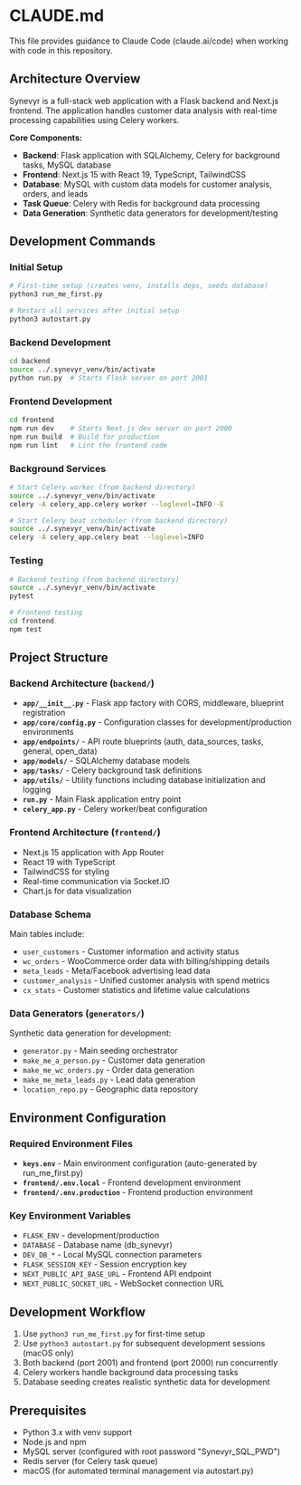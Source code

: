 # CLAUDE.md

This file provides guidance to Claude Code (claude.ai/code) when working with code in this repository.

## Architecture Overview

Synevyr is a full-stack web application with a Flask backend and Next.js frontend. The application handles customer data analysis with real-time processing capabilities using Celery workers.

**Core Components:**
- **Backend**: Flask application with SQLAlchemy, Celery for background tasks, MySQL database
- **Frontend**: Next.js 15 with React 19, TypeScript, TailwindCSS
- **Database**: MySQL with custom data models for customer analysis, orders, and leads
- **Task Queue**: Celery with Redis for background data processing
- **Data Generation**: Synthetic data generators for development/testing

## Development Commands

### Initial Setup
```bash
# First-time setup (creates venv, installs deps, seeds database)
python3 run_me_first.py

# Restart all services after initial setup
python3 autostart.py
```

### Backend Development
```bash
cd backend
source ../.synevyr_venv/bin/activate
python run.py  # Starts Flask server on port 2001
```

### Frontend Development  
```bash
cd frontend
npm run dev    # Starts Next.js dev server on port 2000
npm run build  # Build for production
npm run lint   # Lint the frontend code
```

### Background Services
```bash
# Start Celery worker (from backend directory)
source ../.synevyr_venv/bin/activate
celery -A celery_app.celery worker --loglevel=INFO -E

# Start Celery beat scheduler (from backend directory)  
source ../.synevyr_venv/bin/activate
celery -A celery_app.celery beat --loglevel=INFO
```

### Testing
```bash
# Backend testing (from backend directory)
source ../.synevyr_venv/bin/activate
pytest

# Frontend testing
cd frontend  
npm test
```

## Project Structure

### Backend Architecture (`backend/`)
- **`app/__init__.py`** - Flask app factory with CORS, middleware, blueprint registration
- **`app/core/config.py`** - Configuration classes for development/production environments
- **`app/endpoints/`** - API route blueprints (auth, data_sources, tasks, general, open_data)
- **`app/models/`** - SQLAlchemy database models
- **`app/tasks/`** - Celery background task definitions
- **`app/utils/`** - Utility functions including database initialization and logging
- **`run.py`** - Main Flask application entry point
- **`celery_app.py`** - Celery worker/beat configuration

### Frontend Architecture (`frontend/`)
- Next.js 15 application with App Router
- React 19 with TypeScript
- TailwindCSS for styling
- Real-time communication via Socket.IO
- Chart.js for data visualization

### Database Schema
Main tables include:
- `user_customers` - Customer information and activity status
- `wc_orders` - WooCommerce order data with billing/shipping details  
- `meta_leads` - Meta/Facebook advertising lead data
- `customer_analysis` - Unified customer analysis with spend metrics
- `cx_stats` - Customer statistics and lifetime value calculations

### Data Generators (`generators/`)
Synthetic data generation for development:
- `generator.py` - Main seeding orchestrator
- `make_me_a_person.py` - Customer data generation
- `make_me_wc_orders.py` - Order data generation  
- `make_me_meta_leads.py` - Lead data generation
- `location_repo.py` - Geographic data repository

## Environment Configuration

### Required Environment Files
- **`keys.env`** - Main environment configuration (auto-generated by run_me_first.py)
- **`frontend/.env.local`** - Frontend development environment
- **`frontend/.env.production`** - Frontend production environment

### Key Environment Variables
- `FLASK_ENV` - development/production
- `DATABASE` - Database name (db_synevyr)
- `DEV_DB_*` - Local MySQL connection parameters
- `FLASK_SESSION_KEY` - Session encryption key
- `NEXT_PUBLIC_API_BASE_URL` - Frontend API endpoint
- `NEXT_PUBLIC_SOCKET_URL` - WebSocket connection URL

## Development Workflow

1. Use `python3 run_me_first.py` for first-time setup
2. Use `python3 autostart.py` for subsequent development sessions (macOS only)
3. Both backend (port 2001) and frontend (port 2000) run concurrently
4. Celery workers handle background data processing tasks
5. Database seeding creates realistic synthetic data for development

## Prerequisites

- Python 3.x with venv support
- Node.js and npm
- MySQL server (configured with root password "Synevyr_SQL_PWD")  
- Redis server (for Celery task queue)
- macOS (for automated terminal management via autostart.py)